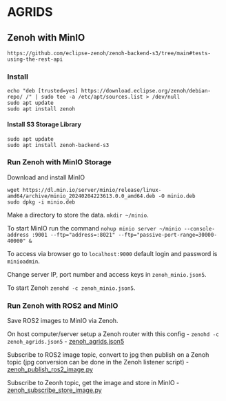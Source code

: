 # AGRIDS 

## Zenoh with MinIO
`https://github.com/eclipse-zenoh/zenoh-backend-s3/tree/main#tests-using-the-rest-api`

### Install
```
echo "deb [trusted=yes] https://download.eclipse.org/zenoh/debian-repo/ /" | sudo tee -a /etc/apt/sources.list > /dev/null
sudo apt update
sudo apt install zenoh 
```

#### Install S3 Storage Library
```
sudo apt update
sudo apt install zenoh-backend-s3
```

### Run Zenoh with MinIO Storage
Download and install MinIO 
```
wget https://dl.min.io/server/minio/release/linux-amd64/archive/minio_20240204223613.0.0_amd64.deb -O minio.deb
sudo dpkg -i minio.deb
```

Make a directory to store the data. `mkdir ~/minio`.

To start MinIO run the command `nohup minio server ~/minio --console-address :9001 --ftp="address=:8021" --ftp="passive-port-range=30000-40000" &`

To access via browser go to `localhost:9000` default login and password is `minioadmin`.

Change server IP, port number and access keys in `zenoh_minio.json5`.

To start Zenoh `zenohd -c zenoh_minio.json5`.

### Run Zenoh with ROS2 and MinIO
Save ROS2 images to MinIO via Zenoh.

On host computer/server setup a Zenoh router with this config - `zenohd -c zenoh_agrids.json5` - [zenoh_agrids.json5](https://github.com/LCAS/AGRIDS/blob/main/zenoh/minio/zenoh_agrids.json5)

Subscribe to ROS2 image topic, convert to jpg then publish on a Zenoh topic (jpg conversion can be done in the Zenoh listener script) - [zenoh_publish_ros2_image.py](https://github.com/LCAS/AGRIDS/blob/main/zenoh/minio/python_scripts/zenoh_publish_ros2_image.py)

Subscribe to Zeonh topic, get the image and store in MinIO - [zenoh_subscribe_store_image.py](https://github.com/LCAS/AGRIDS/blob/main/zenoh/minio/python_scripts/zenoh_subscribe_store_image.py)